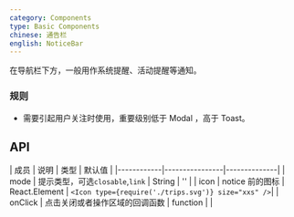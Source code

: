 ```yaml
---
category: Components
type: Basic Components
chinese: 通告栏
english: NoticeBar
---
```


在导航栏下方，一般用作系统提醒、活动提醒等通知。

### 规则
- 需要引起用户关注时使用，重要级别低于 Modal ，高于 Toast。

## API

| 成员        | 说明           | 类型         | 默认值       |
|------------|----------------|--------------|
| mode    | 提示类型，可选`closable`,`link`   | String |  ''  |
| icon    |  notice 前的图标  |  React.Element | `<Icon type={require('./trips.svg')} size="xxs" />`|
| onClick    | 点击关闭或者操作区域的回调函数        | function |   |
